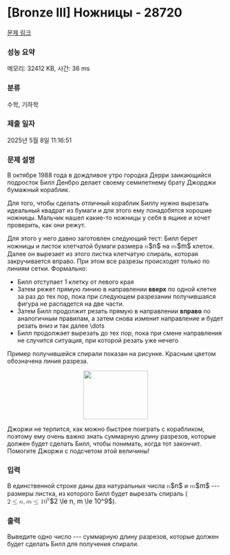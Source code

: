 # [Bronze III] Ножницы - 28720 

[문제 링크](https://www.acmicpc.net/problem/28720) 

### 성능 요약

메모리: 32412 KB, 시간: 36 ms

### 분류

수학, 기하학

### 제출 일자

2025년 5월 8일 11:16:51

### 문제 설명

<p>В октябре 1988 года в дождливое утро городка Дерри заикающийся подросток Билл Денбро делает своему семилетнему брату Джорджи бумажный кораблик.</p>

<p>Для того, чтобы сделать отличный кораблик Биллу нужно вырезать идеальный квадрат из бумаги и для этого ему понадобятся хорошие ножницы. Мальчик нашел какие-то ножницы у себя в ящике и хочет проверить, как они режут. </p>

<p>Для этого у него давно заготовлен следующий тест: Билл берет ножницы и листок клетчатой бумаги размера <mjx-container class="MathJax" jax="CHTML" style="font-size: 109%; position: relative;"><mjx-math class="MJX-TEX" aria-hidden="true"><mjx-mi class="mjx-i"><mjx-c class="mjx-c1D45B TEX-I"></mjx-c></mjx-mi></mjx-math><mjx-assistive-mml unselectable="on" display="inline"><math xmlns="http://www.w3.org/1998/Math/MathML"><mi>n</mi></math></mjx-assistive-mml><span aria-hidden="true" class="no-mathjax mjx-copytext">$n$</span></mjx-container> на <mjx-container class="MathJax" jax="CHTML" style="font-size: 109%; position: relative;"><mjx-math class="MJX-TEX" aria-hidden="true"><mjx-mi class="mjx-i"><mjx-c class="mjx-c1D45A TEX-I"></mjx-c></mjx-mi></mjx-math><mjx-assistive-mml unselectable="on" display="inline"><math xmlns="http://www.w3.org/1998/Math/MathML"><mi>m</mi></math></mjx-assistive-mml><span aria-hidden="true" class="no-mathjax mjx-copytext">$m$</span></mjx-container> клеток. Далее он вырезает из этого листка клетчатую спираль, которая закручивается вправо. При этом все разрезы происходят только по линиям сетки. Формально:</p>

<ul>
	<li>Билл отступает 1 клетку от левого края</li>
	<li>Затем режет прямую линию в направлении <strong>вверх</strong> по одной клетке за раз до тех пор, пока при следующем разрезании получившаяся фигура не распадется на две части.</li>
	<li>Затем Билл продолжит резать прямую в направлении <strong>вправо</strong> по аналогичным правилам, а затем снова изменит направление и будет резать вниз и так далее \dots</li>
	<li>Билл продолжает вырезать до тех пор, пока при смене направления не случится ситуация, при которой резать уже нечего</li>
</ul>

<p>Пример получившейся спирали показан на рисунке. Красным цветом обозначена линия разреза.</p>

<p style="text-align: center;"><img alt="" src="https://upload.acmicpc.net/267bcb50-4a77-47d4-8aea-ac2d53c61d7b/-/preview/" style="width: 150px; height: 113px;"></p>

<p>Джоржи не терпится, как можно быстрее поиграть с корабликом, поэтому ему очень важно знать суммарную длину разрезов, которые должен будет сделать Билл, чтобы понимать, когда тот закончит. Помогите Джоржи с подсчетом этой величины!</p>

### 입력 

 <p>В единственной строке даны два натуральных числа <mjx-container class="MathJax" jax="CHTML" style="font-size: 109%; position: relative;"><mjx-math class="MJX-TEX" aria-hidden="true"><mjx-mi class="mjx-i"><mjx-c class="mjx-c1D45B TEX-I"></mjx-c></mjx-mi></mjx-math><mjx-assistive-mml unselectable="on" display="inline"><math xmlns="http://www.w3.org/1998/Math/MathML"><mi>n</mi></math></mjx-assistive-mml><span aria-hidden="true" class="no-mathjax mjx-copytext">$n$</span></mjx-container> и <mjx-container class="MathJax" jax="CHTML" style="font-size: 109%; position: relative;"><mjx-math class="MJX-TEX" aria-hidden="true"><mjx-mi class="mjx-i"><mjx-c class="mjx-c1D45A TEX-I"></mjx-c></mjx-mi></mjx-math><mjx-assistive-mml unselectable="on" display="inline"><math xmlns="http://www.w3.org/1998/Math/MathML"><mi>m</mi></math></mjx-assistive-mml><span aria-hidden="true" class="no-mathjax mjx-copytext">$m$</span></mjx-container> --- размеры листка, из которого Билл будет вырезать спираль (<mjx-container class="MathJax" jax="CHTML" style="font-size: 109%; position: relative;"><mjx-math class="MJX-TEX" aria-hidden="true"><mjx-mn class="mjx-n"><mjx-c class="mjx-c32"></mjx-c></mjx-mn><mjx-mo class="mjx-n" space="4"><mjx-c class="mjx-c2264"></mjx-c></mjx-mo><mjx-mi class="mjx-i" space="4"><mjx-c class="mjx-c1D45B TEX-I"></mjx-c></mjx-mi><mjx-mo class="mjx-n"><mjx-c class="mjx-c2C"></mjx-c></mjx-mo><mjx-mi class="mjx-i" space="2"><mjx-c class="mjx-c1D45A TEX-I"></mjx-c></mjx-mi><mjx-mo class="mjx-n" space="4"><mjx-c class="mjx-c2264"></mjx-c></mjx-mo><mjx-msup space="4"><mjx-mn class="mjx-n"><mjx-c class="mjx-c31"></mjx-c><mjx-c class="mjx-c30"></mjx-c></mjx-mn><mjx-script style="vertical-align: 0.393em;"><mjx-mn class="mjx-n" size="s"><mjx-c class="mjx-c39"></mjx-c></mjx-mn></mjx-script></mjx-msup></mjx-math><mjx-assistive-mml unselectable="on" display="inline"><math xmlns="http://www.w3.org/1998/Math/MathML"><mn>2</mn><mo>≤</mo><mi>n</mi><mo>,</mo><mi>m</mi><mo>≤</mo><msup><mn>10</mn><mn>9</mn></msup></math></mjx-assistive-mml><span aria-hidden="true" class="no-mathjax mjx-copytext">$2 \le n, m \le 10^9$</span></mjx-container>). </p>

### 출력 

 <p>Выведите одно число --- суммарную длину разрезов, которые должен будет сделать Билл для получения спирали.</p>

